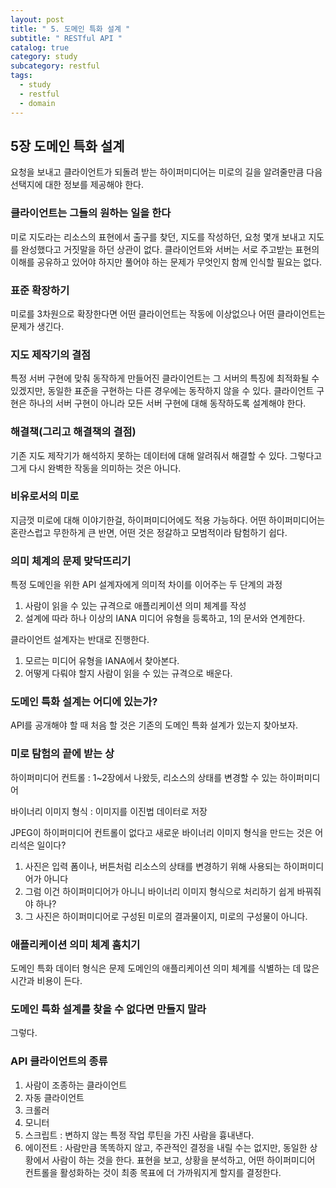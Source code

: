 ```yaml
---
layout: post
title: " 5. 도메인 특화 설계 "
subtitle: " RESTful API "
catalog: true
category: study
subcategory: restful
tags:
  - study
  - restful
  - domain
---
```


## 5장 도메인 특화 설계

요청을 보내고 클라이언트가 되돌려 받는 하이퍼미디어는 미로의 길을 알려줄만큼 다음 선택지에 대한 정보를 제공해야 한다.

### 클라이언트는 그들의 원하는 일을 한다

미로 지도라는 리소스의 표현에서 출구를 찾던, 지도를 작성하던, 요청 몇개 보내고 지도를 완성했다고 거짓말을 하던 상관이 없다. 클라이언트와 서버는 서로 주고받는 표현의 이해를 공유하고 있어야 하지만 풀어야 하는 문제가 무엇인지 함께 인식할 필요는 없다.

### 표준 확장하기

미로를 3차원으로 확장한다면 어떤 클라이언트는 작동에 이상없으나 어떤 클라이언트는 문제가 생긴다.

### 지도 제작기의 결점

특정 서버 구현에 맞춰 동작하게 만들어진 클라이언트는 그 서버의 특징에 최적화될 수 있겠지만, 동일한 표준을 구현하는 다른 경우에는 동작하지 않을 수 있다. 클라이언트 구현은 하나의 서버 구현이 아니라 모든 서버 구현에 대해 동작하도록 설계해야 한다.

### 해결책(그리고 해결책의 결점)

 기존 지도 제작기가 해석하지 못하는 데이터에 대해 알려줘서 해결할 수 있다. 그렇다고 그게 다시 완벽한 작동을 의미하는 것은 아니다.

### 비유로서의 미로

지금껏 미로에 대해 이야기한걸, 하이퍼미디어에도 적용 가능하다. 어떤 하이퍼미디어는 혼란스럽고 무한하게 큰 반면, 어떤 것은 정갈하고 모범적이라 탐험하기 쉽다.

### 의미 체계의 문제 맞닥뜨리기

 특정 도메인을 위한 API 설계자에게 의미적 차이를 이어주는 두 단계의 과정

1. 사람이 읽을 수 있는 규격으로 애플리케이션 의미 체계를 작성
2. 설계에 따라 하나 이상의 IANA 미디어 유형을 등록하고, 1의 문서와 연계한다.

클라이언트 설계자는 반대로 진행한다.

1. 모르는 미디어 유형을 IANA에서 찾아본다.
2. 어떻게 다뤄야 할지 사람이 읽을 수 있는 규격으로 배운다.

### 도메인 특화 설계는 어디에 있는가?

API를 공개해야 할 때 처음 할 것은 기존의 도메인 특화 설계가 있는지 찾아보자.

### 미로 탐험의 끝에 받는 상

하이퍼미디어 컨트롤 : 1~2장에서 나왔듯, 리소스의 상태를 변경할 수 있는 하이퍼미디어

바이너리 이미지 형식 : 이미지를 이진법 데이터로 저장

JPEG이 하이퍼미디어 컨트롤이 없다고 새로운 바이너리 이미지 형식을 만드는 것은 어리석은 일이다?

1.  사진은 입력 폼이나, 버튼처럼 리소스의 상태를 변경하기 위해 사용되는 하이퍼미디어가 아니다
2. 그럼 이건 하이퍼미디어가 아니니 바이너리 이미지 형식으로 처리하기 쉽게 바꿔줘야 하나?
3. 그 사진은 하이퍼미디어로 구성된 미로의 결과물이지, 미로의 구성물이 아니다.

### 애플리케이션 의미 체계 훔치기

도메인 특화 데이터 형식은 문제 도메인의 애플리케이션 의미 체계를 식별하는 데 많은 시간과 비용이 든다.

### 도메인 특화 설계를 찾을 수 없다면 만들지 말라

그렇다.

### API 클라이언트의 종류

1. 사람이 조종하는 클라이언트
2. 자동 클라이언트
3. 크롤러
4. 모니터
5. 스크립트 : 변하지 않는 특정 작업 루틴을 가진 사람을 흉내낸다.
6. 에이전트 : 사람만큼 똑똑하지 않고, 주관적인 결정을 내릴 수는 없지만, 동일한 상황에서 사람이 하는 것을 한다. 표현을 보고, 상황을 분석하고, 어떤 하이퍼미디어 컨트롤을 활성화하는 것이 최종 목표에 더 가까워지게 할지를 결정한다.